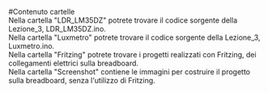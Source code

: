 #Contenuto cartelle  
Nella cartella "LDR_LM35DZ" potrete trovare il codice sorgente della Lezione_3, LDR_LM35DZ.ino.  
Nella cartella "Luxmetro" potrete trovare il codice sorgente della Lezione_3, Luxmetro.ino.  
Nella cartella "Fritzing" potrete trovare i progetti realizzati con Fritzing, dei collegamenti elettrici sulla breadboard.  
Nella cartella "Screenshot" contiene le immagini per costruire il progetto sulla breadboard, senza l'utilizzo di Fritzing.  
